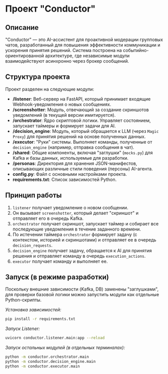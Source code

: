 # Проект "Conductor"

## Описание

"Conductor" — это AI-ассистент для проактивной модерации групповых чатов, разработанный для повышения эффективности коммуникации и ускорения принятия решений. Система построена на событийно-ориентированной архитектуре, где независимые модули взаимодействуют асинхронно через брокер сообщений.

## Структура проекта

Проект разделен на следующие модули:

-   **/listener**: Веб-сервер на FastAPI, который принимает входящие Webhook-уведомления о новых сообщениях.
-   **/screenshotter**: Модуль, отвечающий за создание скриншотов уведомлений (в текущей версии имитируется).
-   **/orchestrator**: Ядро скриптовой логики. Управляет состоянием, запускает таймеры и формирует задачи для AI.
-   **/decision_engine**: Модуль, который обращается к LLM (через `Magic Proxy`) для принятия решений на основе полученных данных.
-   **/executor**: "Руки" системы. Выполняет команды, полученные от `decision_engine` (например, отправка сообщения в чат).
-   **/shared**: Общие компоненты, включая "заглушки" (`mocks.py`) для Kafka и базы данных, используемые для разработки.
-   **/personas**: Директория для хранения JSON-манифестов, описывающих различные стили поведения (персоны) AI-агента.
-   **config.py**: Файл с основными настройками проекта.
-   **requirements.txt**: Список зависимостей Python.

## Принцип работы

1.  `listener` получает уведомление о новом сообщении.
2.  Он вызывает `screenshotter`, который делает "скриншот" и отправляет его в очередь Kafka.
3.  `orchestrator` получает скриншот, запускает таймер и собирает все последующие уведомления в течение заданного времени.
4.  По истечении таймера `orchestrator` формирует задачу (с контекстом, историей и скриншотами) и отправляет ее в очередь `decision_requests`.
5.  `decision_engine` получает задачу, обращается к AI для принятия решения и отправляет команду в очередь `execution_actions`.
6.  `executor` получает команду и выполняет ее.

## Запуск (в режиме разработки)

Поскольку внешние зависимости (Kafka, DB) заменены "заглушками", для проверки базовой логики можно запустить модули как отдельные Python-скрипты.

*Установка зависимостей:*
```bash
pip install -r requirements.txt
```

*Запуск Listener:*
```bash
uvicorn conductor.listener.main:app --reload
```

*Запуск остальных модулей (в отдельных терминалах):*
```bash
python -m conductor.orchestrator.main
python -m conductor.decision_engine.main
python -m conductor.executor.main
```